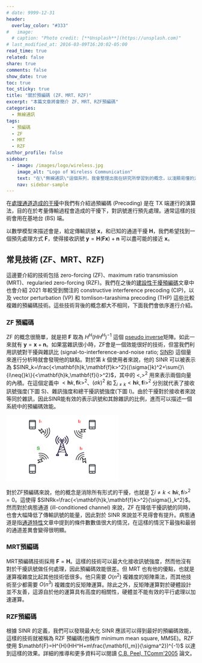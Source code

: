 ```yaml
---
# date: 9999-12-31
header:
  overlay_color: "#333"
#   image: 
  # caption: "Photo credit: [**Unsplash**](https://unsplash.com)"
# last_modified_at: 2016-03-09T16:20:02-05:00
read_time: true
related: false
share: true
comments: false
show_date: true
toc: true
toc_sticky: true
title: "關於預編碼 (ZF、MRT、RZF)"
excerpt: "本篇文章將會簡介 ZF、MRT、RZF預編碼"
categories:
  - 無線通訊
tags:
  - 預編碼
  - ZF
  - MRT
  - RZF
author_profile: false
sidebar:
  - image: /images/logo/wireless.jpg
    image_alt: "Logo of Wireless Communication"
    text: "在\"無線通訊\"這個系列，我會整理出我在研究所學習到的概念，以淺顯易懂的方式進行分享，讓大家可以更容易地了解無線通訊相關的知識。我的文章不需要複雜的數學知識，因此大家可以放心閱讀。無論你是初學者還是已經有一定基礎的讀者，我都希望能夠為你提供有價值的資訊！"
    nav: sidebar-sample
---
```

在[處理通道造成的干擾](/無線通訊/wireless_02)中我們有介紹過預編碼 (Precoding) 是在 TX 端運行的演算法，目的在於考量傳輸過程會造成的干擾下，對訊號進行預先處理。通常這樣的技術會用在基地台 (BS) 端。

以數學模型來描述會是，給定傳輸訊號 $\mathbf{x}$，和已知的通道干擾 $\mathbf{H}$，我們希望找到一個預先處理方式 $\mathbf{F}$，使得接收訊號 $\mathbf{y}=\mathbf{H}(\mathbf{F}\mathbf{x})+\mathbf{n}$ 可以盡可能的接近 $\mathbf{x}$。

## 常見技術 (ZF、MRT、RZF)
這邊要介紹的技術包括 zero-forcing (ZF)、maximum ratio transmission (MRT)、regularied zero-forcing (RZF)。我們在之後的[建設性干擾預編碼](/無線通訊/wireless_10)文章中也會介紹 2021 年較受到關注的 constructive interference precoding (CIP)，以及 vector perturbation (VP) 和 tomlison-tarashima precoding (THP) 這些比較複雜的預編碼技術。這些技術背後的概念都大不相同，下面我們會依序進行介紹。

### ZF 預編碼
ZF 的概念很簡單，就是把 $\mathbf{F}$ 取為 $H^{H}(HH^H)^{-1}$ 這個 [pseudo inverse](https://zh.wikipedia.org/zh-tw/%E5%B9%BF%E4%B9%89%E9%80%86%E9%98%B5)矩陣。如此一來就有 $\mathbf{y}=\mathbf{x}+\mathbf{n}$。如果當雜訊很小時，ZF會是一個效能很好的技術，但當我們利用訊號對干擾與雜訊比 (signal-to-interference-and-noise ratio; [SINR](https://en.wikipedia.org/wiki/Signal-to-interference-plus-noise_ratio)) 這個量來進行分析時就會發現他的缺點。對於第 $k$ 個使用者來說，他的 SINR 可以被表示為 $SINR_k=\frac{<\mathbf{h}k,\mathbf{f}k>^2}{(\sigma{}k)^2+\sum{}\{i\neq{}k\}{<\mathbf{h}k,\mathbf{f}i}>^2}$，其中的 $<,>^2$ 用來表示兩個向量的內積。在這個定義中 $<\mathbf{h}k,\mathbf{f}k>^2$、$(\sigma{}k)^2$ 和 $\sum{}_{i\neq{}k}{<\mathbf{h}k,\mathbf{f}i}>^2$ 分別就代表了接收訊號強度(下圖 S)、雜訊強度和總干擾訊號強度(下圖 I)。由於干擾對於接收者來說等同於雜訊，因此SINR能有效的表示訊號和其餘雜訊的比例，進而可以描述一個系統中的預編碼效能。

<img src="/images/post_wireless/SINR.png" alt="Signal-to-interference-plus-noise_ratio" width=300>

對於ZF預編碼來說，他的概念是消除所有形式的干擾，也就是 $\sum{}{i\neq{}k}{<\mathbf{h}k,\mathbf{f}i}>^2=0$。這使得 $SINRk=\frac{<\mathbf{h}k,\mathbf{f}k>^2}{\sigma{}_k^2}$。然而對於病態通道 (ill-conditioned channel) 來說，ZF 在降低干擾訊號的同時，也會大幅降低了傳輸訊號的能量，因此對於 SINR 來說並不見得會有提升。病態通道是指[通道特性](/無線通訊/wireless_03)文章中提到的條件數數值很大的情況，在這樣的情況下最強和最弱的通道差異會變得很明顯。

### MRT預編碼
MRT預編碼技術採用 $\mathbf{F}=\mathbf{H}$。這樣的技術可以最大化接收訊號強度，然而他沒有對於干擾訊號做任何處理，因此預編碼效能很差。但 MRT 也有他的優點，也就是運算複雜度比起其他技術低很多。他只需要 $O(n^2)$ 複雜度的矩陣乘法，而其他技術至少都需要 $O(n^3)$ 複雜度的反矩陣運算。除此之外，反矩陣運算對於硬體設計並不友善，這源自於他的運算具有高度的相關性，硬體並不能有效的平行處理以加速運算。

### RZF預編碼
根據 SINR 的定義，我們可以發現最大化 SINR 應該可以得到最好的預編碼效能，這樣的技術就被稱為 RZF 預編碼(也稱作 minimum mean square, MMSE)。RZF 使用 $\mathbf{F}=H^{H}(HH^H+m\frac{\mathbf{I_m}}{\sigma^2})^{-1}$ 以達到這樣的效果。詳細的推導和更多資料可以閱讀 [C.B. Peel, TComm'2005](https://ieeexplore.ieee.org/document/1391204) 論文。
